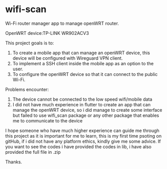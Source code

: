 # wifi-scan
Wi-Fi router manager app to manage openWRT router.

OpenWRT device:TP-LINK WR902ACV3

This project goals is to:
1. To create a mobile app that can manage an openWRT device, this device will be configured with Wireguard VPN client.
2. To implement a SSH client inside the mobile app as an option to the user.
3. To configure the openWRT device so that it can connect to the public Wi-Fi.

Problems encounter:
1. The device cannot be connected to the low speed wifi/mobile data
2. I did not have much experience in flutter to create an app that can manage the openWRT device, so i did manage to create some interface
but failed to use wifi_scan package or any other package that enables me to communicate to the device

I hope someone who have much higher experience can guide me through this project as it is important for me to learn, this is my first time psoting on gitHub, if i did not have any platform ethics, kindly give me some advice. If you want to see the codes i have provided the codes in lib, i have also provided the full file in .zip

Thanks.
